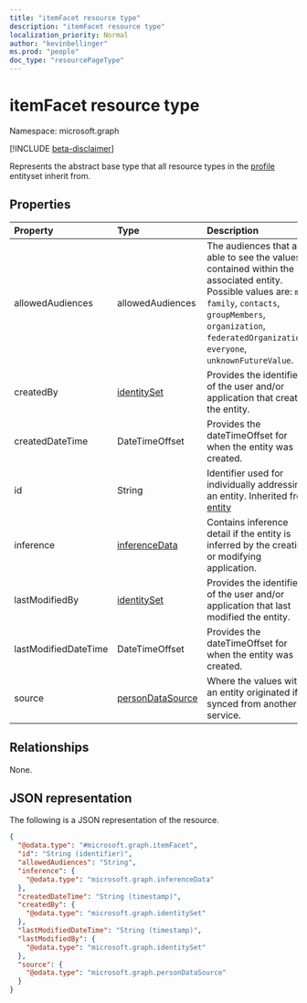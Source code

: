 ```yaml
---
title: "itemFacet resource type"
description: "itemFacet resource type"
localization_priority: Normal
author: "kevinbellinger"
ms.prod: "people"
doc_type: "resourcePageType"
---
```


# itemFacet resource type

Namespace: microsoft.graph

[!INCLUDE [beta-disclaimer](../../includes/beta-disclaimer.md)]

Represents the abstract base type that all resource types in the [profile](profile.md) entityset inherit from.

## Properties
|Property|Type|Description|
|:---|:---|:---|
|allowedAudiences|allowedAudiences|The audiences that are able to see the values contained within the associated entity. Possible values are: `me`, `family`, `contacts`, `groupMembers`, `organization`, `federatedOrganizations`, `everyone`, `unknownFutureValue`.|
|createdBy|[identitySet](../resources/identityset.md)|Provides the identifier of the user and/or application that created the entity.|
|createdDateTime|DateTimeOffset|Provides the dateTimeOffset for when the entity was created.|
|id|String|Identifier used for individually addressing an entity. Inherited from [entity](../resources/entity.md)|
|inference|[inferenceData](../resources/inferencedata.md)|Contains inference detail if the entity is inferred by the creating or modifying application.|
|lastModifiedBy|[identitySet](../resources/identityset.md)|Provides the identifier of the user and/or application that last modified the entity.|
|lastModifiedDateTime|DateTimeOffset|Provides the dateTimeOffset for when the entity was created.|
|source|[personDataSource](../resources/persondatasource.md)|Where the values within an entity originated if synced from another service.|

## Relationships
None.

## JSON representation
The following is a JSON representation of the resource.
<!-- {
  "blockType": "resource",
  "keyProperty": "id",
  "@odata.type": "microsoft.graph.itemFacet",
  "baseType": "microsoft.graph.entity",
  "openType": false
}
-->
``` json
{
  "@odata.type": "#microsoft.graph.itemFacet",
  "id": "String (identifier)",
  "allowedAudiences": "String",
  "inference": {
    "@odata.type": "microsoft.graph.inferenceData"
  },
  "createdDateTime": "String (timestamp)",
  "createdBy": {
    "@odata.type": "microsoft.graph.identitySet"
  },
  "lastModifiedDateTime": "String (timestamp)",
  "lastModifiedBy": {
    "@odata.type": "microsoft.graph.identitySet"
  },
  "source": {
    "@odata.type": "microsoft.graph.personDataSource"
  }
}
```



